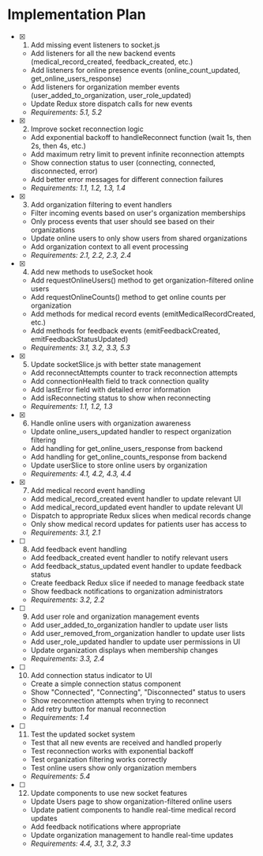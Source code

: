 # Implementation Plan

- [x] 1. Add missing event listeners to socket.js

  - Add listeners for all the new backend events (medical_record_created, feedback_created, etc.)
  - Add listeners for online presence events (online_count_updated, get_online_users_response)
  - Add listeners for organization member events (user_added_to_organization, user_role_updated)
  - Update Redux store dispatch calls for new events
  - _Requirements: 5.1, 5.2_

- [x] 2. Improve socket reconnection logic

  - Add exponential backoff to handleReconnect function (wait 1s, then 2s, then 4s, etc.)
  - Add maximum retry limit to prevent infinite reconnection attempts
  - Show connection status to user (connecting, connected, disconnected, error)
  - Add better error messages for different connection failures
  - _Requirements: 1.1, 1.2, 1.3, 1.4_

- [x] 3. Add organization filtering to event handlers

  - Filter incoming events based on user's organization memberships
  - Only process events that user should see based on their organizations
  - Update online users to only show users from shared organizations
  - Add organization context to all event processing
  - _Requirements: 2.1, 2.2, 2.3, 2.4_

- [x] 4. Add new methods to useSocket hook

  - Add requestOnlineUsers() method to get organization-filtered online users
  - Add requestOnlineCounts() method to get online counts per organization
  - Add methods for medical record events (emitMedicalRecordCreated, etc.)
  - Add methods for feedback events (emitFeedbackCreated, emitFeedbackStatusUpdated)
  - _Requirements: 3.1, 3.2, 3.3, 5.3_

- [x] 5. Update socketSlice.js with better state management

  - Add reconnectAttempts counter to track reconnection attempts
  - Add connectionHealth field to track connection quality
  - Add lastError field with detailed error information
  - Add isReconnecting status to show when reconnecting
  - _Requirements: 1.1, 1.2, 1.3_

- [x] 6. Handle online users with organization awareness

  - Update online_users_updated handler to respect organization filtering
  - Add handling for get_online_users_response from backend
  - Add handling for get_online_counts_response from backend
  - Update userSlice to store online users by organization
  - _Requirements: 4.1, 4.2, 4.3, 4.4_

- [x] 7. Add medical record event handling

  - Add medical_record_created event handler to update relevant UI
  - Add medical_record_updated event handler to update relevant UI
  - Dispatch to appropriate Redux slices when medical records change
  - Only show medical record updates for patients user has access to
  - _Requirements: 3.1, 2.1_

- [ ] 8. Add feedback event handling

  - Add feedback_created event handler to notify relevant users
  - Add feedback_status_updated event handler to update feedback status
  - Create feedback Redux slice if needed to manage feedback state
  - Show feedback notifications to organization administrators
  - _Requirements: 3.2, 2.2_

- [ ] 9. Add user role and organization management events

  - Add user_added_to_organization handler to update user lists
  - Add user_removed_from_organization handler to update user lists
  - Add user_role_updated handler to update user permissions in UI
  - Update organization displays when membership changes
  - _Requirements: 3.3, 2.4_

- [ ] 10. Add connection status indicator to UI

  - Create a simple connection status component
  - Show "Connected", "Connecting", "Disconnected" status to users
  - Show reconnection attempts when trying to reconnect
  - Add retry button for manual reconnection
  - _Requirements: 1.4_

- [ ] 11. Test the updated socket system

  - Test that all new events are received and handled properly
  - Test reconnection works with exponential backoff
  - Test organization filtering works correctly
  - Test online users show only organization members
  - _Requirements: 5.4_

- [ ] 12. Update components to use new socket features
  - Update Users page to show organization-filtered online users
  - Update patient components to handle real-time medical record updates
  - Add feedback notifications where appropriate
  - Update organization management to handle real-time updates
  - _Requirements: 4.4, 3.1, 3.2, 3.3_
